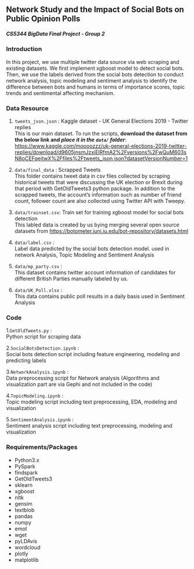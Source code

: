 ## Network Study and the Impact of Social Bots on Public Opinion Polls  
##### CS5344 BigData Final Project - Group 2
  
### Introduction  
  
In this project, we use multiple twitter data source via web scraping and existing datasets. We first implement xgboost model to detect social bots. Then, we use the labels derived from the social bots detection to conduct network analysis, topic modeling and sentiment analysis to identify the difference between bots and humans in terms of importance scores, topic trends and sentimental affecting mechanism.    


### Data Resource

1. ```tweets_json.json``` : Kaggle dataset - UK General Elections 2019 - Twitter replies  
This is our main dataset. To run the scripts, **download the dataset from the below link and *place it in the ```data/``` folder***:   
https://www.kaggle.com/moooozzz/uk-general-elections-2019-twitter-replies/download/d9605jnsmJzxiElRfmA2%2Fversions%2FwQuM603sN8oCEFqejtwX%2Ffiles%2Ftweets_json.json?datasetVersionNumber=1

2. ```data/final_data``` : Scrapped Tweets  
This folder contains tweet data in csv files collected by scraping historical tweets that were discussing the UK election 
or Brexit during that period with GetOldTweets3 python package. In addition to the scrapped tweets, the account’s information 
such as number of friend count, follower count are also collected using Twitter API with Tweepy. 

3. ```data/trainset.csv```: Train set for training xgboost model for social bots detection    
This labled data is created by us bying merging several open source datasets from 
https://botometer.iuni.iu.edu/bot-repository/datasets.html
  
4. ```data/label.csv``` :   
Label data predicted by the social bots detection model. used in network Analysis, Topic Modeling and Sentiment Analysis  
  
5. ```data/mp_party.csv``` :   
This dataset contains twitter account information of candidates for different British Parties manually labeled by us.
  
6. ```data/UK_Poll.xlsx``` :   
This data contains public poll results in a daily basis used in Sentiment Analysis  

  
### Code

1.```GetOldTweets.py``` :  
Python script for scraping data  

2.```SocialBotsDetection.ipynb``` :  
Social bots detection script including feature engineering, modeling and predicting labels  

3.```NetworkAnalysis.ipynb``` :  
Data preprocessing script for Network analysis (Algorithms and visualization part are via Gephi and not included in the code)  

4.```TopicModeling.ipynb``` :  
Topic modeling script including text preprocessing, EDA, modeling and visualization  

5.```SentimentAnalysis.ipynb``` :  
Sentiment analysis script including text preprocessing, modeling and visualization  
  
  

### Requirements/Packages

- Python3.x
- PySpark  
- findspark
- GetOldTweets3  
- sklearn  
- xgboost  
- nltk  
- gensim  
- textblob  
- pandas  
- numpy  
- emot  
- wget  
- pyLDAvis  
- wordcloud  
- plotly  
- matplotlib  

